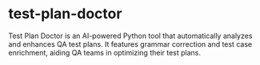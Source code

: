 # test-plan-doctor
Test Plan Doctor is an AI-powered Python tool that automatically analyzes and enhances QA test plans. It features grammar correction and test case enrichment, aiding QA teams in optimizing their test plans.
